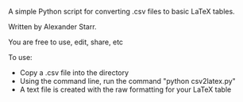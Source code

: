 A simple Python script for converting .csv files to basic LaTeX tables.

Written by Alexander Starr.

You are free to use, edit, share, etc

To use:
- Copy a .csv file into the directory
- Using the command line, run the command "python csv2latex.py"
- A text file is created with the raw formatting for your LaTeX table
